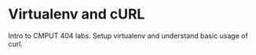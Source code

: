 # Virtualenv and cURL
Intro to CMPUT 404 labs. Setup virtualenv and understand basic usage of curl.

